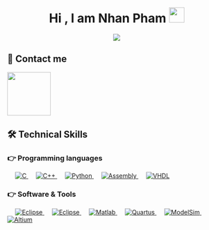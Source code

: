 <h1 align="center">Hi , I am Nhan Pham <img src="https://media.giphy.com/media/hvRJCLFzcasrR4ia7z/giphy.gif" width="35"></h1>
<p align="center">
  <a href="https://github.com/DenverCoder1/readme-typing-svg"><img src="https://readme-typing-svg.herokuapp.com?lines=Electrical+Engineering+Student;Interested+in+Embed+System+and+Automation&center=true&width=500&height=50"></a>
</p>

## 🧖 Contact me
<a href="https://www.facebook.com/t.nhan.p.01">
<img src="https://img.shields.io/badge/Facebook-1877F2?style=for-the-badge&logo=facebook&logoColor=white" width="100"/>
</a>


## 🛠️ Technical Skills
### 👉 Programming languages

<p align="left"> 
  &emsp; 
  <a href="https://www.cprogramming.com/" target="_blank"> 
    <img alt="C" src="https://img.shields.io/badge/C%20-%232370ED.svg?logo=c&logoColor=white">
  </a> 
  &emsp;
  <a href="https://www.w3schools.com/cpp/" target="_blank"> 
    <img alt="C++" src="https://img.shields.io/badge/C++%20-%2300599C.svg?logo=c%2B%2B&logoColor=white">
  </a> 
  &emsp;
   <a href="https://www.python.org" target="_blank">
    <img alt="Python" src="https://img.shields.io/badge/Python%20-%2314354C.svg?logo=python&logoColor=white">
  </a>
  &emsp;
  <a href="#">
    <img alt="Assembly" src="https://img.shields.io/badge/Assembly%20-%5391FE.svg?logo=assembly&logoColor=white"/>
  </a>
  &emsp;
  <a href="#">
    <img alt="VHDL" src="https://img.shields.io/badge/VHDL%20-%232370ED.svg?logo=vhdl&logoColor=white"/>
  </a>
</p>


### 👉 Software & Tools
<p align="left"> 
   &emsp;
  <a href="#">
    <img alt="Eclipse" src="https://img.shields.io/badge/VisualStudio%20-5C2D91.svg?logo=visual%20studio&logoColor=white"/>
  </a>
  &emsp;
  <a href="#">
    <img alt="Eclipse" src="https://img.shields.io/badge/Eclipse%20-%232370ED.svg?logo=eclipse&logoColor=white"/>
  </a>
  &emsp; 
  <a href="https://www.mathworks.com/products/matlab.html/" target="_blank"> 
    <img alt="Matlab" src="https://img.shields.io/badge/Matlab%20-%232370ED.svg?logo=matlab&logoColor=white">
  </a> 
  &emsp;
  <a href="https://www.w3schools.com/cpp/" target="_blank"> 
    <img alt="Quartus" src="https://img.shields.io/badge/Quartus%20-%2300599C.svg?logo=quartus&logoColor=white">
  </a> 
  &emsp;
   <a href="https://www.python.org" target="_blank">
    <img alt="ModelSim" src="https://img.shields.io/badge/ModelSim%20-%2314354C.svg?logo=modelsim&logoColor=white">
  </a>
  &emsp;
  <a href="#">
    <img alt="Altium" src="https://img.shields.io/badge/Altium%20-%5391FE.svg?logo=altium&logoColor=white"/>
  </a>
</p>

<!-- [![Top Langs](https://github-readme-stats.vercel.app/api/top-langs/?username=nhanphamxb7&layout=compact)](https://github.com/anuraghazra/github-readme-stats) -->
